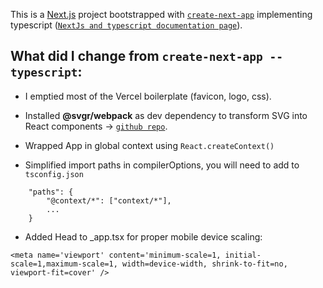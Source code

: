 This is a [Next.js](https://nextjs.org/) project bootstrapped with [`create-next-app`](https://github.com/vercel/next.js/tree/canary/packages/create-next-app) implementing typescript ([`NextJs and typescript documentation page`](https://nextjs.org/docs/basic-features/typescript#create-next-app-support)).

## What did I change from `create-next-app --typescript`:

-   I emptied most of the Vercel boilerplate (favicon, logo, css).
-   Installed **@svgr/webpack** as dev dependency to transform SVG into React components -> [`github repo`](https://github.com/gregberge/svgr/tree/main).
-   Wrapped App in global context using `React.createContext()`

-   Simplified import paths in compilerOptions, you will need to add to `tsconfig.json`

```
    "paths": {
        "@context/*": ["context/*"],
        ...
    }

```

-   Added Head to \_app.tsx for proper mobile device scaling:

```
<meta name='viewport' content='minimum-scale=1, initial-scale=1,maximum-scale=1, width=device-width, shrink-to-fit=no, viewport-fit=cover' />
```

